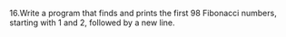 16.Write a program that finds and prints the first 98 Fibonacci numbers, starting with 1 and 2, followed by a new line. 




